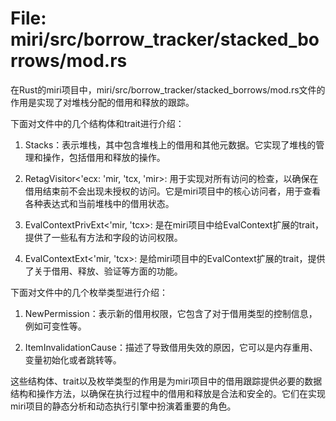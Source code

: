 # File: miri/src/borrow_tracker/stacked_borrows/mod.rs

在Rust的miri项目中，miri/src/borrow_tracker/stacked_borrows/mod.rs文件的作用是实现了对堆栈分配的借用和释放的跟踪。

下面对文件中的几个结构体和trait进行介绍：

1. Stacks：表示堆栈，其中包含堆栈上的借用和其他元数据。它实现了堆栈的管理和操作，包括借用和释放的操作。

2. RetagVisitor<'ecx: 'mir, 'tcx, 'mir>: 用于实现对所有访问的检查，以确保在借用结束前不会出现未授权的访问。它是miri项目中的核心访问者，用于查看各种表达式和当前堆栈中的借用状态。

3. EvalContextPrivExt<'mir, 'tcx>: 是在miri项目中给EvalContext扩展的trait，提供了一些私有方法和字段的访问权限。

4. EvalContextExt<'mir, 'tcx>: 是给miri项目中的EvalContext扩展的trait，提供了关于借用、释放、验证等方面的功能。

下面对文件中的几个枚举类型进行介绍：

1. NewPermission：表示新的借用权限，它包含了对于借用类型的控制信息，例如可变性等。

2. ItemInvalidationCause：描述了导致借用失效的原因，它可以是内存重用、变量初始化或者跳转等。

这些结构体、trait以及枚举类型的作用是为miri项目中的借用跟踪提供必要的数据结构和操作方法，以确保在执行过程中的借用和释放是合法和安全的。它们在实现miri项目的静态分析和动态执行引擎中扮演着重要的角色。

